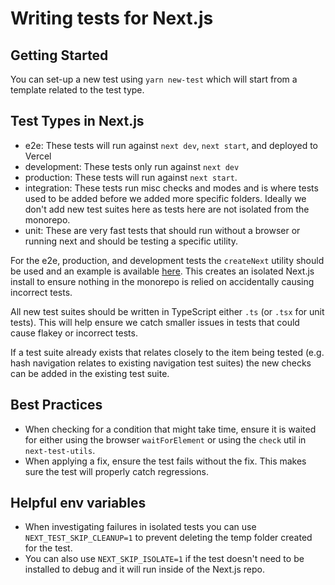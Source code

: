 # Writing tests for Next.js

## Getting Started

You can set-up a new test using `yarn new-test` which will start from a template related to the test type.

## Test Types in Next.js

- e2e: These tests will run against `next dev`, `next start`, and deployed to Vercel
- development: These tests only run against `next dev`
- production: These tests will run against `next start`.
- integration: These tests run misc checks and modes and is where tests used to be added before we added more specific folders. Ideally we don't add new test suites here as tests here are not isolated from the monorepo.
- unit: These are very fast tests that should run without a browser or running next and should be testing a specific utility.

For the e2e, production, and development tests the `createNext` utility should be used and an example is available [here](./e2e/example.txt). This creates an isolated Next.js install to ensure nothing in the monorepo is relied on accidentally causing incorrect tests.

All new test suites should be written in TypeScript either `.ts` (or `.tsx` for unit tests). This will help ensure we catch smaller issues in tests that could cause flakey or incorrect tests.

If a test suite already exists that relates closely to the item being tested (e.g. hash navigation relates to existing navigation test suites) the new checks can be added in the existing test suite.

## Best Practices

- When checking for a condition that might take time, ensure it is waited for either using the browser `waitForElement` or using the `check` util in `next-test-utils`.
- When applying a fix, ensure the test fails without the fix. This makes sure the test will properly catch regressions.

## Helpful env variables

- When investigating failures in isolated tests you can use `NEXT_TEST_SKIP_CLEANUP=1` to prevent deleting the temp folder created for the test.
- You can also use `NEXT_SKIP_ISOLATE=1` if the test doesn't need to be installed to debug and it will run inside of the Next.js repo.
